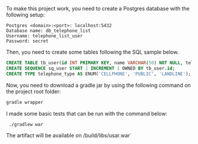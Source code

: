To make this project work, you need to create a Postgres database with the following setup:

```
Postgres <domain>:<port>: localhost:5432
Database name: db_telephone_list
Username: telephone_list_user 
Password: secret
```
Then, you need to create some tables following the SQL sample below.

```SQL
CREATE TABLE tb_user(id INT PRIMARY KEY, name VARCHAR(50) NOT NULL, telephone VARCHAR(16) NOT NULL UNIQUE, type telephone_type);
CREATE SEQUENCE sq_user START 1 INCREMENT 1 OWNED BY tb_user.id;
CREATE TYPE telephone_type AS ENUM('CELLPHONE', 'PUBLIC', 'LANDLINE');
```

Now, you need to download a gradle jar by using the following command on the project root folder:

```bash
gradle wrapper 
```

I made some basic tests that can be run with the command below:

```bash
 ./gradlew war
```
The artifact will be available on /build/libs/usar.war`

